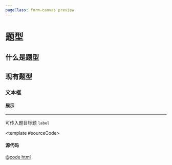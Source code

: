 ```yaml
---
pageClass: form-canvas preview
---
```


# 题型

## 什么是题型



## 现有题型

### 文本框

#### 展示
---

<DemoBlock>
  <template #source>
    <q-single-line label="单行问答题"></q-single-line>
  </template>

  可传入题目标题 `label`

  <template #sourceCode>
    <q-single-line v-pre label="单行问答题"></q-single-line>
  </template>
</DemoBlock>

#### 源代码

@[code html](@src/components/component-shop/ComponentBasic.vue)